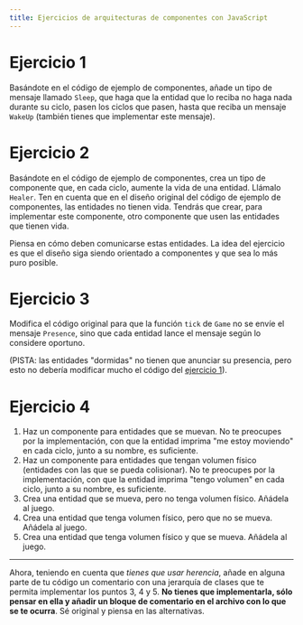 ```yaml
---
title: Ejercicios de arquitecturas de componentes con JavaScript
---
```


# Ejercicio 1

Basándote en el código de ejemplo de componentes, añade un tipo de mensaje llamado `Sleep`, que haga que la entidad que lo reciba no haga nada durante su ciclo, pasen los ciclos que pasen, hasta que reciba un mensaje `WakeUp` (también tienes que implementar este mensaje).

# Ejercicio 2

Basándote en el código de ejemplo de componentes, crea un tipo de componente que, en cada ciclo, aumente la vida de una entidad. Llámalo `Healer`. Ten en cuenta que en el diseño original del código de ejemplo de componentes, las entidades no tienen vida. Tendrás que crear, para implementar este componente, otro componente que usen las entidades que tienen vida. 

Piensa en cómo deben comunicarse estas entidades. La idea del ejercicio es que el diseño siga siendo orientado a componentes y que sea lo más puro posible.

# Ejercicio 3

Modifica el código original para que la función `tick` de `Game` no se envíe el mensaje `Presence`, sino que cada entidad lance el mensaje según lo considere oportuno.

(PISTA: las entidades "dormidas" no tienen que anunciar su presencia, pero esto no debería modificar mucho el código del [ejercicio 1](#ejercicio-1)).

# Ejercicio 4

1.  Haz un componente para entidades que se muevan. No te preocupes por la implementación, con que la entidad imprima "me estoy moviendo" en cada ciclo, junto a su nombre, es suficiente.
2.  Haz un componente para entidades que tengan volumen físico (entidades con las que se pueda colisionar). No te preocupes por la implementación, con que la entidad imprima "tengo volumen" en cada ciclo, junto a su nombre, es suficiente.
3.  Crea una entidad que se mueva, pero no tenga volumen físico. Añádela al juego.
4.  Crea una entidad que tenga volumen físico, pero que no se mueva. Añádela al juego.
5.  Crea una entidad que tenga volumen físico y que se mueva. Añádela al juego.

-----

Ahora, teniendo en cuenta que *tienes que usar herencia*, añade en alguna parte de tu código un comentario con una jerarquía de clases que te permita implementar los puntos 3, 4 y 5. **No tienes que implementarla, sólo pensar en ella y añadir un bloque de comentario en el archivo con lo que se te ocurra**. Sé original y piensa en las alternativas.

